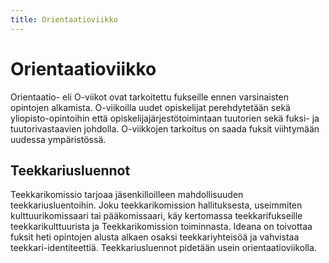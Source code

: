 ```yaml
---
title: Orientaatioviikko
---
```

# Orientaatioviikko

Orientaatio- eli O-viikot ovat tarkoitettu fukseille ennen varsinaisten opintojen alkamista. O-viikoilla uudet opiskelijat perehdytetään sekä yliopisto-opintoihin että opiskelijajärjestötoimintaan tuutorien sekä fuksi- ja tuutorivastaavien johdolla. O-viikkojen tarkoitus on saada fuksit viihtymään uudessa ympäristössä. 

## Teekkariusluennot

Teekkarikomissio tarjoaa jäsenkilloilleen mahdollisuuden teekkariusluentoihin. Joku teekkarikomission hallituksesta, useimmiten kulttuurikomissaari tai pääkomissaari, käy kertomassa teekkarifukseille teekkarikulttuurista ja Teekkarikomission toiminnasta. Ideana on toivottaa fuksit heti opintojen alusta alkaen osaksi teekkariyhteisöä ja vahvistaa teekkari-identiteettiä. Teekkariusluennot pidetään usein orientaatioviikolla.
